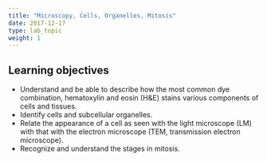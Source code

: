 ```yaml
---
title: "Microscopy, Cells, Organelles, Mitosis"
date: 2017-12-17
type: lab_topic
weight: 1
---
```

<div class="entrybody">
<h2>Learning objectives</h2>
<ul>
<li>Understand and be able to describe how the most common dye combination, hematoxylin and eosin (H&amp;E) stains various components of cells and tissues.</li>
<li>Identify cells and subcellular organelles.</li>
<li>Relate the appearance of a cell as seen with the light microscope (LM) with that with the electron microscope (TEM, transmission electron microscope).</li>
<li>Recognize and understand the stages in mitosis.</li>
</ul>
</div>
